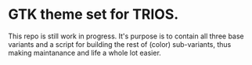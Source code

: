 # GTK theme set for TRIOS.
This repo is still work in progress. 
It's purpose is to contain all three base variants and a script for building
the rest of (color) sub-variants, thus making maintanance and life a whole lot easier.
